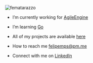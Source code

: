 <p
 align="left"> <img 
src="https://komarev.com/ghpvc/?username=fematarazzo&label=Profile%20views&color=0e75b6&style=flat"
 alt="fematarazzo" /> </p>

- I’m currently working for [AgileEngine](https://agileengine.com/)

- I’m learning [Go](https://go.dev/)

- All of my projects are available [here](https://github.com/fematarazzo?tab=repositories)

- How to reach me felipemps@pm.me

- Connect with me on [LinkedIn](https://linkedin.com/in/felipemps)
